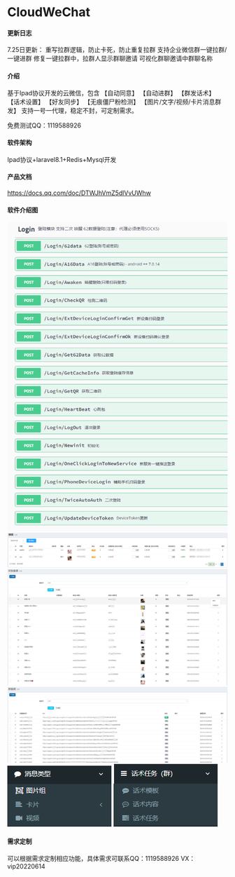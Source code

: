 # CloudWeChat

#### 更新日志
7.25日更新：
重写拉群逻辑，防止卡死，防止重复拉群
支持企业微信群一键拉群/一键进群
修复一键拉群中，拉群人显示群聊邀请
可视化群聊邀请中群聊名称

#### 介绍
基于Ipad协议开发的云微信，包含
【自动同意】
【自动进群】
【群发话术】
【话术设置】
【好友同步】
【无痕僵尸粉检测】
【图片/文字/视频/卡片消息群发】
支持一号一代理，稳定不封，可定制需求。

免费测试QQ：1119588926


#### 软件架构
Ipad协议+laravel8.1+Redis+Mysql开发


#### 产品文档
https://docs.qq.com/doc/DTWJhVmZ5dlVvUWhw

#### 软件介绍图
![image](微信截图_20230608104628.png)
![image](微信截图_20230603094816.png)
![image](微信截图_20230603095551.png)
![image](微信截图_20230603095617.png)
![image](微信截图_20230603095656.png)
![image](微信截图_20230603095706.png)


#### 需求定制
可以根据需求定制相应功能，具体需求可联系QQ：1119588926  VX：vip20220614
